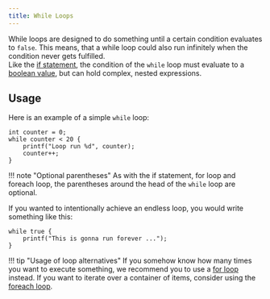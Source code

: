 ```yaml
---
title: While Loops
---
```


While loops are designed to do something until a certain condition evaluates to `false`.
This means, that a while loop could also run infinitely when the condition never gets fulfilled. <br>
Like the [if statement](../if-statements), the condition of the `while` loop must evaluate to a
[boolean value](../primitive-types#the-bool-data-type), but can hold complex, nested expressions.

## Usage

Here is an example of a simple `while` loop:
```spice
int counter = 0;
while counter < 20 {
	printf("Loop run %d", counter);
	counter++;
}
```

!!! note "Optional parentheses"
    As with the if statement, for loop and foreach loop, the parentheses around the head of the `while` loop are optional.

If you wanted to intentionally achieve an endless loop, you would write something like this:
```spice
while true {
	printf("This is gonna run forever ...");
}
```

!!! tip "Usage of loop alternatives"
    If you somehow know how many times you want to execute something, we recommend you to use a [for loop](../for-loops)
    instead. If you want to iterate over a container of items, consider using the [foreach loop](../foreach-loops).
    